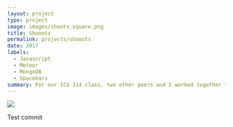 ```yaml
---
layout: project
type: project
image: images/shoots_square.png
title: Shooots
permalink: projects/shooots
date: 2017
labels:
  - Javascript
  - Meteor
  - MongoDB
  - Spacebars
summary: For our ICS 314 class, two other peers and I worked together to create an web app for the UH community to easily find carpools going to school.
---
```

  <img class="ui image" src="../images/shooots.png">

Test commit
